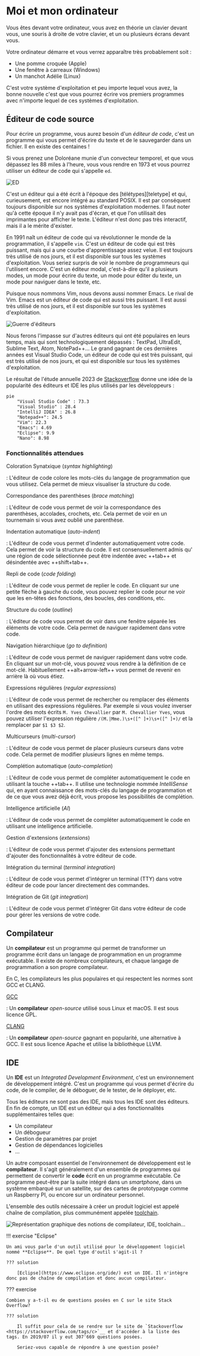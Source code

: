 # Moi et mon ordinateur

Vous êtes devant votre ordinateur, vous avez en théorie un clavier devant vous, une souris à droite de votre clavier, et un ou plusieurs écrans devant vous.

Votre ordinateur démarre et vous verrez apparaître très probablement soit :

- Une pomme croquée (Apple)
- Une fenêtre à carreaux (Windows)
- Un manchot Adélie (Linux)

C'est votre système d'exploitation et peu importe lequel vous avez, la bonne nouvelle c'est que vous pourrez écrire vos premiers programmes avec n'importe lequel de ces systèmes d'exploitation.

## Éditeur de code source

Pour écrire un programme, vous aurez besoin d'un *éditeur de code*, c'est un programme qui vous permet d'écrire du texte et de le sauvegarder dans un fichier. Il en existe des centaines !

Si vous prenez une Doloréane munie d'un convecteur temporel, et que vous dépassez les 88 miles à l'heure, vous vous rendre en 1973 et vous pourrez utiliser un éditeur de code qui s'appelle `ed`.

![ED]({assets}/images/ed.jpg)

C'est un éditeur qui a été écrit à l'époque des [télétypes][teletype] et qui, curieusement, est encore intégré au standard POSIX. Il est par conséquent toujours disponible sur nos systèmes d'exploitation modernes. Il faut noter qu'à cette époque il n'y avait pas d'écran, et que l'on utilisait des imprimantes pour afficher le texte. L'éditeur n'est donc pas très interactif, mais il a le mérite d'exister.

En 1991 naît un éditeur de code qui va révolutionner le monde de la programmation, il s'appelle `vim`. C'est un éditeur de code qui est très puissant, mais qui a une courbe d'apprentissage assez velue. Il est toujours très utilisé de nos jours, et il est disponible sur tous les systèmes d'exploitation. Vous seriez surpris de voir le nombre de programmeurs qui l'utilisent encore. C'est un éditeur modal, c'est-à-dire qu'il a plusieurs modes, un mode pour écrire du texte, un mode pour éditer du texte, un mode pour naviguer dans le texte, etc.

Puisque nous nommons Vim, nous devons aussi nommer Emacs. Le rival de Vim. Emacs est un éditeur de code qui est aussi très puissant. Il est aussi très utilisé de nos jours, et il est disponible sur tous les systèmes d'exploitation.

![Guerre d'éditeurs]({assets}/images/vim-vs-emacs.png)

Nous ferons l'impasse sur d'autres éditeurs qui ont été populaires en leurs temps, mais qui sont technologiquement dépassés : TextPad, UltraEdit, Sublime Text, Atom, NotePad++... Le grand gagnant de ces dernières années est Visual Studio Code, un éditeur de code qui est très puissant, qui est très utilisé de nos jours, et qui est disponible sur tous les systèmes d'exploitation.

Le résultat de l'étude annuelle 2023 de [Stackoverflow](https://survey.stackoverflow.co/2023/#overview) donne une idée de la popularité des éditeurs et IDE les plus utilisés par les développeurs :

```mermaid
pie
    "Visual Studio Code" : 73.3
    "Visual Studio" : 28.4
    "IntelliJ IDEA" : 26.8
    "Notepad++": 24.5
    "Vim": 22.3
    "Emacs": 4.69
    "Eclipse": 9.9
    "Nano": 8.98
```

### Fonctionnalités attendues

Coloration Synatxique (*syntax highlighting*)

: L'éditeur de code colore les mots-clés du langage de programmation que vous utilisez. Cela permet de mieux visualiser la structure du code.

Correspondance des parenthèses (*brace matching*)

: L'éditeur de code vous permet de voir la correspondance des parenthèses, accolades, crochets, etc. Cela permet de voir en un tournemain si vous avez oublié une parenthèse.

Indentation automatique (*auto-indent*)

: L'éditeur de code vous permet d'indenter automatiquement votre code. Cela permet de voir la structure du code. Il est consensuellement admis qu' une région de code sélectionnée peut être indentée avec ++tab++ et désindentée avec ++shift+tab++.

Repli de code (*code folding*)

: L'éditeur de code vous permet de replier le code. En cliquant sur une petite flèche à gauche du code, vous pouvez replier le code pour ne voir que les en-têtes des fonctions, des boucles, des conditions, etc.

Structure du code (*outline*)

: L'éditeur de code vous permet de voir dans une fenêtre séparée les éléments de votre code. Cela permet de naviguer rapidement dans votre code.

Navigation hiérarchique (*go to definition*)

: L'éditeur de code vous permet de naviguer rapidement dans votre code. En cliquant sur un mot-clé, vous pouvez vous rendre à la définition de ce mot-clé. Habituellement ++alt+arrow-left++ vous permet de revenir en arrière là où vous étiez.

Expressions régulières (*regular expressions*)

: L'éditeur de code vous permet de rechercher ou remplacer des éléments en utilisant des expressions régulières. Par exemple si vous voulez inverser l'ordre des mots écrits `M. Yves Chevallier` par `M. Chevallier Yves`, vous pouvez utiliser l'expression régulière `/(M.|Mme.)\s+([^ ]+)\s+([^ ]+)/` et la remplacer par `$1 $3 $2`.

Multicurseurs (*multi-cursor*)

: L'éditeur de code vous permet de placer plusieurs curseurs dans votre code. Cela permet de modifier plusieurs lignes en même temps.

Complétion automatique (*auto-completion*)

: L'éditeur de code vous permet de compléter automatiquement le code en utilisant la touche ++tab++. Il utilise une technologie nommée *IntelliSense* qui, en ayant connaissance des mots-clés du langage de programmation et de ce que vous avez déjà écrit, vous propose les possibilités de complétion.

Intelligence artificielle (*AI*)

: L'éditeur de code vous permet de compléter automatiquement le code en utilisant une intelligence artificielle.

Gestion d'extensions (*extensions*)

: L'éditeur de code vous permet d'ajouter des extensions permettant d'ajouter des fonctionnalités à votre éditeur de code.

Intégration du terminal (*terminal integration*)

: L'éditeur de code vous permet d'intégrer un terminal (TTY) dans votre éditeur de code pour lancer directement des commandes.

Intégration de Git (*git integration*)

: L'éditeur de code vous permet d'intégrer Git dans votre éditeur de code pour gérer les versions de votre code.

## Compilateur

Un **compilateur** est un programme qui permet de transformer un programme écrit dans un langage de programmation en un programme exécutable. Il existe de nombreux compilateurs, et chaque langage de programmation a son propre compilateur.

En C, les compilateurs les plus populaires et qui respectent les normes sont GCC et CLANG.

[GCC](https://gcc.gnu.org/)

: Un **compilateur** *open-source* utilisé sous Linux et macOS. Il est sous licence GPL.

[CLANG](https://clang.llvm.org/)

: Un **compilateur** *open-source* gagnant en popularité, une alternative à GCC. Il est sous licence Apache et utilise la bibliothèque LLVM.

## IDE

Un **IDE** est un *Integrated Development Environment*, c'est un environnement de développement intégré. C'est un programme qui vous permet d'écrire du code, de le compiler, de le déboguer, de le tester, de le déployer, etc.

Tous les éditeurs ne sont pas des IDE, mais tous les IDE sont des éditeurs. En fin de compte, un IDE est un éditeur qui a des fonctionnalités supplémentaires telles que:

- Un compilateur
- Un débogueur
- Gestion de paramètres par projet
- Gestion de dépendances logicielles
- ...


Un autre composant essentiel de l'environnement de développement est le **compilateur**. Il s'agit généralement d'un ensemble de programmes qui permettent de convertir le **code** écrit en un programme exécutable. Ce programme peut-être par la suite intégré dans un *smartphone*, dans un système embarqué sur un satellite, sur des cartes de prototypage comme un Raspberry PI, ou encore sur un ordinateur personnel.

L'ensemble des outils nécessaire à créer un produit logiciel est appelé chaîne de compilation, plus communément appelée [toolchain](https://fr.wikipedia.org/wiki/Cha%C3%AEne_de_compilation).

![Représentation graphique des notions de compilateur, IDE, toolchain...]({assets}/images/toolchain.drawio)


!!! exercise "Eclipse"

    Un ami vous parle d'un outil utilisé pour le développement logiciel nommé **Eclipse**. De quel type d'outil s'agit-il ?

    ??? solution

        [Eclipse](https://www.eclipse.org/ide/) est un IDE. Il n'intègre donc pas de chaîne de compilation et donc aucun compilateur.

??? exercise

    Combien y a-t-il eu de questions posées en C sur le site Stack Overflow?

    ??? solution

        Il suffit pour cela de se rendre sur le site de `Stackoverflow <https://stackoverflow.com/tags/c>`__ et d'accéder à la liste des tags. En 2019/07 il y eut 307'669 questions posées.

        Seriez-vous capable de répondre à une question posée?

